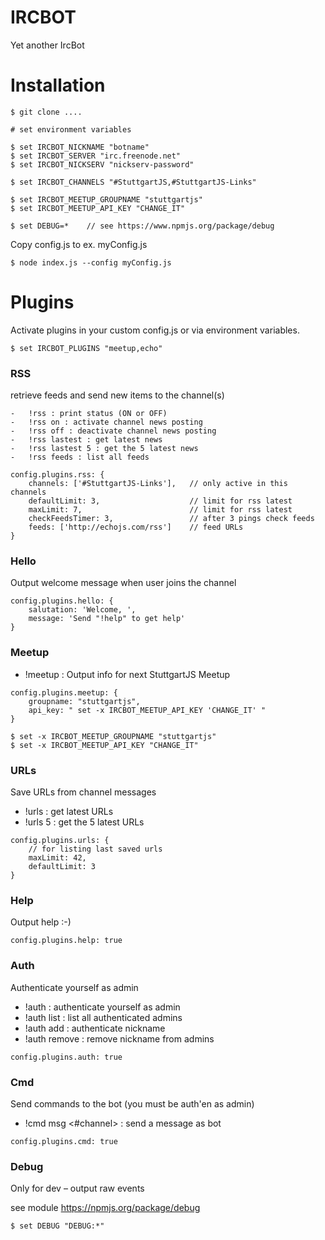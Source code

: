 IRCBOT
======

Yet another IrcBot

Installation
============

```
$ git clone ....

# set environment variables

$ set IRCBOT_NICKNAME "botname"
$ set IRCBOT_SERVER "irc.freenode.net"
$ set IRCBOT_NICKSERV "nickserv-password"

$ set IRCBOT_CHANNELS "#StuttgartJS,#StuttgartJS-Links"

$ set IRCBOT_MEETUP_GROUPNAME "stuttgartjs"
$ set IRCBOT_MEETUP_API_KEY "CHANGE_IT"

$ set DEBUG=*    // see https://www.npmjs.org/package/debug
```

Copy config.js to ex. myConfig.js

```
$ node index.js --config myConfig.js
```

Plugins
=======

Activate plugins in your custom config.js or via environment variables.

```
$ set IRCBOT_PLUGINS "meetup,echo"
```

### RSS

retrieve feeds and send new items to the channel(s)

```
-	!rss : print status (ON or OFF)
-	!rss on : activate channel news posting
-	!rss off : deactivate channel news posting
-	!rss lastest : get latest news
-	!rss lastest 5 : get the 5 latest news
-	!rss feeds : list all feeds
```

```
config.plugins.rss: {
    channels: ['#StuttgartJS-Links'],   // only active in this channels
    defaultLimit: 3,                    // limit for rss latest
    maxLimit: 7,                        // limit for rss latest
    checkFeedsTimer: 3,                 // after 3 pings check feeds
    feeds: ['http://echojs.com/rss']    // feed URLs
}
```

### Hello

Output welcome message when user joins the channel

```
config.plugins.hello: {
    salutation: 'Welcome, ',
    message: 'Send "!help" to get help'
}
```

### Meetup

-	!meetup : Output info for next StuttgartJS Meetup

```
config.plugins.meetup: {
    groupname: "stuttgartjs",
    api_key: " set -x IRCBOT_MEETUP_API_KEY 'CHANGE_IT' "
}
```

```
$ set -x IRCBOT_MEETUP_GROUPNAME "stuttgartjs"
$ set -x IRCBOT_MEETUP_API_KEY "CHANGE_IT"
```

### URLs

Save URLs from channel messages

-	!urls : get latest URLs
-	!urls 5 : get the 5 latest URLs

```
config.plugins.urls: {
    // for listing last saved urls
    maxLimit: 42,
    defaultLimit: 3
}
```

### Help

Output help :-)

```
config.plugins.help: true
```

### Auth

Authenticate yourself as admin

-	!auth : authenticate yourself as admin
-	!auth list : list all authenticated admins
-	!auth add <nickname> : authenticate nickname
-	!auth remove <nickname> : remove nickname from admins

```
config.plugins.auth: true
```

### Cmd

Send commands to the bot (you must be auth'en as admin)

-	!cmd msg <#channel> <your message> : send a message as bot

```
config.plugins.cmd: true
```

### Debug

Only for dev – output raw events

see module https://npmjs.org/package/debug

```
$ set DEBUG "DEBUG:*"
```
